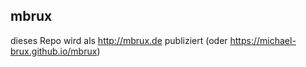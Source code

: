 ## mbrux

dieses Repo wird als http://mbrux.de publiziert (oder https://michael-brux.github.io/mbrux)
